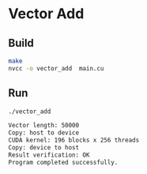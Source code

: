 # Vector Add

## Build

```bash
make
nvcc -o vector_add  main.cu
```

## Run

```bash
./vector_add

Vector length: 50000
Copy: host to device
CUDA kernel: 196 blocks x 256 threads
Copy: device to host
Result verification: OK
Program completed successfully.
```

